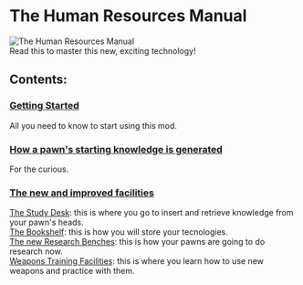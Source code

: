 # The Human Resources Manual
![The Human Resources Manual](https://i.imgur.com/GelF7I6.png)\
Read this to master this new, exciting technology!

## Contents:

### [Getting Started](https://github.com/jptrrs/HumanResources/wiki/Getting-Started) 
All you need to know to start using this mod.

### [How a pawn's starting knowledge is generated](https://github.com/jptrrs/HumanResources/wiki/How-a-pawn's-starting-knowledge-is-generated.)
For the curious.

### [The new and improved facilities](https://github.com/jptrrs/HumanResources/wiki/The-new-and-improved-facilities)
[The Study Desk](https://github.com/jptrrs/HumanResources/wiki/The-new-and-improved-facilities#the-study-desk): this is where you go to insert and retrieve knowledge from your pawn's heads.\
[The Bookshelf](https://github.com/jptrrs/HumanResources/wiki/The-new-and-improved-facilities#the-bookshelf): this is how you will store your tecnologies.\
[The new Research Benches](https://github.com/jptrrs/HumanResources/wiki/The-new-and-improved-facilities#the-new-research-benches): this is how your pawns are going to do research now.\
[Weapons Training Facilities](https://github.com/jptrrs/HumanResources/wiki/The-new-and-improved-facilities#weapon-training-facilities): this is where you learn how to use new weapons and practice with them.